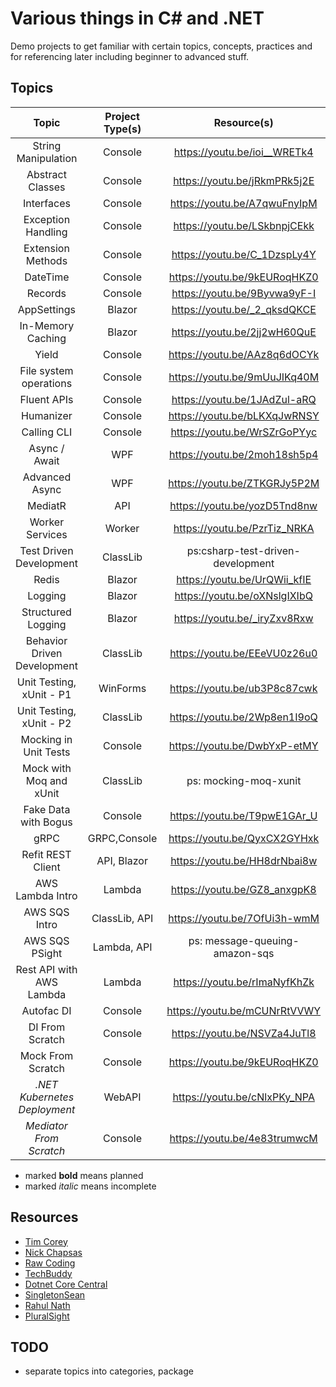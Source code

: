 # Various things in C# and .NET

Demo projects to get familiar with certain topics, concepts, practices and for referencing later including beginner to
advanced stuff.

## Topics

|            Topic             | Project Type(s) |            Resource(s)            |                  Project Name                  |           External Libs/Packages           |
|:----------------------------:|:---------------:|:---------------------------------:|:----------------------------------------------:|:------------------------------------------:|
|     String Manipulation      |     Console     |   https://youtu.be/ioi__WRETk4    |              String_Manipulation               |                    None                    |
|       Abstract Classes       |     Console     |   https://youtu.be/jRkmPRk5j2E    |              Abstract_Classes ...              |                    None                    |
|          Interfaces          |     Console     |   https://youtu.be/A7qwuFnyIpM    |                 Interfaces ...                 |                    None                    |
|      Exception Handling      |     Console     |   https://youtu.be/LSkbnpjCEkk    |               ExceptionsDemo ...               |                    None                    |
|      Extension Methods       |     Console     |   https://youtu.be/C_1DzspLy4Y    |                 ExtensionDemo                  |                    None                    |
|           DateTime           |     Console     |   https://youtu.be/9kEURoqHKZ0    |                    DateTime                    |                    None                    |
|           Records            |     Console     |   https://youtu.be/9Byvwa9yF-I    |                   RecordDemo                   |                    None                    |
|         AppSettings          |     Blazor      |   https://youtu.be/_2_qksdQKCE    |                AppSettingsDemo                 |                    None                    |
|      In-Memory Caching       |     Blazor      |   https://youtu.be/2jj2wH60QuE    |              InMemoryCaching ...               |    Microsoft.Extensions.Caching.Memory     |
|            Yield             |     Console     |   https://youtu.be/AAz8q6dOCYk    |                   YieldDemo                    |                    None                    |
|    File system operations    |     Console     |   https://youtu.be/9mUuJIKq40M    |                 FileSystemDemo                 |                    None                    |
|         Fluent APIs          |     Console     |   https://youtu.be/1JAdZul-aRQ    |               CreatingFluentAPIs               |                    None                    |
|          Humanizer           |     Console     |   https://youtu.be/bLKXqJwRNSY    |                 HumanizerDemo                  |               Humanizer.Core               |
|         Calling CLI          |     Console     |   https://youtu.be/WrSZrGoPYyc    |                   CallingCli                   |                  CliWrap                   |
|        Async / Await         |       WPF       |   https://youtu.be/2moh18sh5p4    |               Async_Programming                |                    None                    |
|        Advanced Async        |       WPF       |   https://youtu.be/ZTKGRJy5P2M    |                 Async_Advanced                 |                    None                    |
|           MediatR            |       API       |   https://youtu.be/yozD5Tnd8nw    | MediatRDemo [R](MediatRDemo_Library/README.MD) |                  MediatR                   |
|       Worker Services        |     Worker      |   https://youtu.be/PzrTiz_NRKA    |            WorkerService_Microsoft             |                  Serilog                   |
|   Test Driven Development    |    ClassLib     | ps:csharp-test-driven-development |                 DeskBooker ...                 |                   XUnit                    |
|            Redis             |     Blazor      |   https://youtu.be/UrQWii_kfIE    |                   RedisDemo                    |                   Redis                    |
|           Logging            |     Blazor      |   https://youtu.be/oXNslgIXIbQ    |                  LoggingDemo                   |                    None                    |
|      Structured Logging      |     Blazor      |   https://youtu.be/_iryZxv8Rxw    |                  SerilogDemo                   |                Serilog, Seq                |
| Behavior Driven Development  |    ClassLib     |   https://youtu.be/EEeVU0z26u0    |                SpecFlowBDD ...                 |     SpecFlow,FluentAssertions,Test.Sdk     |
|   Unit Testing, xUnit - P1   |    WinForms     |   https://youtu.be/ub3P8c87cwk    |                 XUnitDemo ...                  |                   xUnit                    |
|   Unit Testing, xUnit - P2   |    ClassLib     |   https://youtu.be/2Wp8en1I9oQ    |                 xUnitTutorial                  |                   xUnit                    |
|    Mocking in Unit Tests     |     Console     |   https://youtu.be/DwbYxP-etMY    |                  MoqDemo ...                   |                 Moq, xUnit                 |
|   Mock with Moq and xUnit    |    ClassLib     |       ps: mocking-moq-xunit       |                MockWithMoq ...                 |                 Moq, xUnit                 |
|     Fake Data with Bogus     |     Console     |   https://youtu.be/T9pwE1GAr_U    |             FakeDataWithBogus ...              |                   Bogus                    |
|             gRPC             |  GRPC,Console   |   https://youtu.be/QyxCX2GYHxk    |             GrpcClient, GrpcServer             | Google.Protobuf,Grpc.Net.Client,Grpc.Tools |
|      Refit REST Client       |   API, Blazor   |   https://youtu.be/HH8drNbai8w    |             ApiForRefit,UiForRefit             | Google.Protobuf,Grpc.Net.Client,Grpc.Tools |
|       AWS Lambda Intro       |     Lambda      |   https://youtu.be/GZ8_anxgpK8    |                 LambdaDemo ...                 |                    None                    |
|        AWS SQS Intro         |  ClassLib, API  |   https://youtu.be/7OfUi3h-wmM    |               WorkingWithSqs ...               |                 AWSSDK.SQS                 |
|        AWS SQS PSight        |   Lambda, API   |  ps: message-queuing-amazon-sqs   |                 Sqs-WebApi ...                 |                 AWSSDK...                  |
|   Rest API with AWS Lambda   |     Lambda      |   https://youtu.be/rImaNyfKhZk    |            Lambda.Simple,MinimalApi            |                    None                    |
|          Autofac DI          |     Console     |   https://youtu.be/mCUNrRtVVWY    |                  Autofac ...                   |                  Autofac                   |
|       DI From Scratch        |     Console     |   https://youtu.be/NSVZa4JuTl8    |                 DIFromScratch                  |                    None                    |
|      Mock From Scratch       |     Console     |   https://youtu.be/9kEURoqHKZ0    |                  MockLib ...                   |       Microsoft.CodeAnalysis.CSharp        |
| _.NET Kubernetes Deployment_ |     WebAPI      |   https://youtu.be/cNlxPKy_NPA    |             KubernetesExample.Api              |                    None                    |
|   _Mediator From Scratch_    |     Console     |   https://youtu.be/4e83trumwcM    |            MediatorFromScratch ...             |                    None                    |

* marked **bold** means planned
* marked _italic_ means incomplete

## Resources

- [Tim Corey](https://www.youtube.com/user/IAmTimCorey)
- [Nick Chapsas](https://www.youtube.com/c/Elfocrash)
- [Raw Coding](https://www.youtube.com/c/RawCoding)
- [TechBuddy](https://www.youtube.com/c/TechBuddyTR)
- [Dotnet Core Central](https://www.youtube.com/c/DotNetCoreCentral)
- [SingletonSean](https://www.youtube.com/c/SingletonSean)
- [Rahul Nath](https://www.youtube.com/c/RahulNath)
- [PluralSight](https://pluralsight.com)

## TODO

- separate topics into categories, package